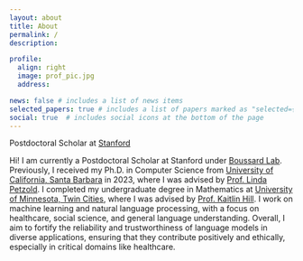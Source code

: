 ```yaml
---
layout: about
title: About
permalink: /
description: 

profile:
  align: right
  image: prof_pic.jpg
  address:

news: false # includes a list of news items
selected_papers: true # includes a list of papers marked as "selected={true}"
social: true  # includes social icons at the bottom of the page
---
```


Postdoctoral Scholar at <a href="https://www.stanford.edu/">Stanford</a>

Hi! I am currently a Postdoctoral Scholar at Stanford under <a href="https://med.stanford.edu/boussard-lab">Boussard Lab</a>. Previously, I received my Ph.D. in Computer Science from <a href="https://www.ucsb.edu/">University of California, Santa Barbara</a>
in 2023, where I was advised by <a href="https://cse.cs.ucsb.edu/">Prof. Linda Petzold</a>. I completed my undergraduate degree in Mathematics at <a href="https://twin-cities.umn.edu/">University of Minnesota, Twin Cities</a>, where I was advised by 
<a href="https://kaitlinhill.weebly.com/">Prof. Kaitlin Hill</a>. I work on machine learning and natural language processing, with a focus on healthcare, social science, and general language understanding. Overall, I aim to fortify the reliability and trustworthiness of 
language models in diverse applications, ensuring that they contribute positively and ethically, especially in critical domains like healthcare.

